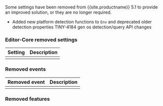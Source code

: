 
Some settings have been removed from {{site.productname}} 5.1 to provide an improved solution, or they are no longer required.

* Added new platform detection functions to `Env` and deprecated older detection properties   TINY-4184    gen  os detection/query API changes


### Editor-Core removed settings

| **Setting** | **Description** |
| ----------- | --------------- |
|       |         |

### Removed events

| **Removed event** | **Description**|
| ----------------- | -------------- |
| | |


### Removed features


